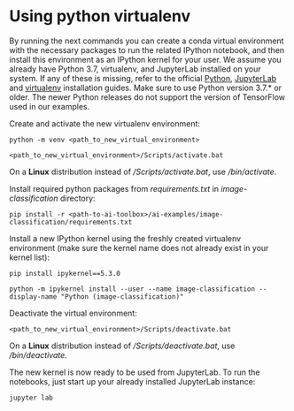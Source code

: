 <!--- Copyright 2020 Siemens AG -->
<!--- SPDX-License-Identifier: MIT -->

# Using python virtualenv

By running the next commands you can create a conda virtual environment with the necessary packages to run the related IPython notebook, and then install this environment as an IPython kernel for your user. We assume you already have Python 3.7, virtualenv, and JupyterLab installed on your system. If any of these is missing, refer to the official [Python](https://www.python.org/downloads/), [JupyterLab](https://jupyterlab.readthedocs.io/en/stable/getting_started/installation.html) and [virtualenv](https://virtualenv.pypa.io/en/latest/installation.html) installation guides. Make sure to use Python version 3.7.* or older. The newer Python releases do not support the version of TensorFlow used in our examples.

Create and activate the new virtualenv environment:
```commandline
python -m venv <path_to_new_virtual_environment>

<path_to_new_virtual_environment>/Scripts/activate.bat
```
On a **Linux** distribution instead of */Scripts/activate.bat*, use */bin/activate*.

Install required python packages from *requirements.txt* in *image-classification* directory:
```commandline
pip install -r <path-to-ai-toolbox>/ai-examples/image-classification/requirements.txt
```
Install a new IPython kernel using the freshly created virtualenv environment (make sure the kernel name does not already exist in your kernel list):
```commandline
pip install ipykernel==5.3.0

python -m ipykernel install --user --name image-classification --display-name "Python (image-classification)"
``` 
Deactivate the virtual environment:
```commandline
<path_to_new_virtual_environment>/Scripts/deactivate.bat
```
On a **Linux** distribution instead of */Scripts/deactivate.bat*, use */bin/deactivate*.

The new kernel is now ready to be used from JupyterLab. To run the notebooks, just start up your already installed JupyterLab instance:
```commandline
jupyter lab
``` 
